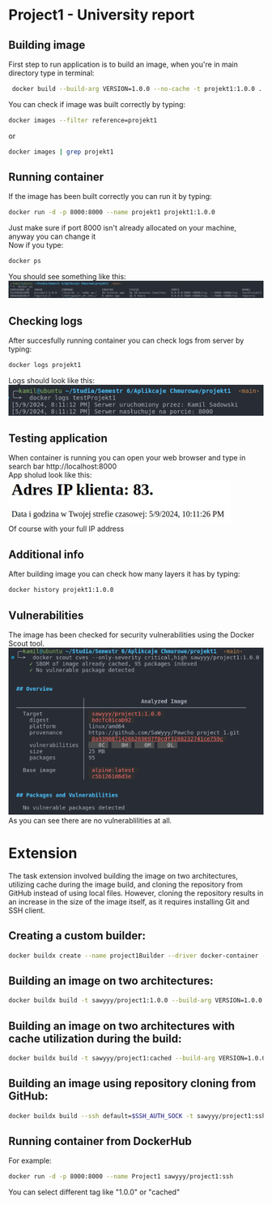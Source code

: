 # Project1 - University report

## Building image
First step to run application is to build an image, when you're in main directory type in terminal:
```sh
 docker build --build-arg VERSION=1.0.0 --no-cache -t projekt1:1.0.0 .
```
You can check if image was built correctly by typing:
```sh
docker images --filter reference=projekt1
```
or
```sh
docker images | grep projekt1
```
## Running container
If the image has been built correctly you can run it by typing:
```sh
docker run -d -p 8000:8000 --name projekt1 projekt1:1.0.0
```
Just make sure if port 8000 isn't already allocated on your machine, anyway you can change it \
Now if you type:
```sh
docker ps
```
You should see something like this:
![screenshot](previews/docker_ps_preview.png)

## Checking logs
After succesfully running container you can check logs from server by typing:
```sh
docker logs projekt1
```
Logs should look like this: \
![screenshot](previews/docker_logs_preview.png)

## Testing application
When container is running you can open your web browser and type in search bar http://localhost:8000 \
App sholud look like this: \
![screenshot](previews/app_preview.jpg) \
Of course with your full IP address

## Additional info
After building image you can check how many layers it has by typing:
```sh
docker history projekt1:1.0.0
```

## Vulnerabilities
The image has been checked for security vulnerabilities using the Docker Scout tool. \
![screenshot](previews/vulnerabilities.png) \
As you can see there are no vulnerablilities at all.

# Extension

The task extension involved building the image on two architectures, utilizing cache during the image build, and cloning the repository from GitHub instead of using local files. However, cloning the repository results in an increase in the size of the image itself, as it requires installing Git and SSH client.

## Creating a custom builder:
```sh
docker buildx create --name project1Builder --driver docker-container --bootstrap --use     
```
## Building an image on two architectures:
```sh
docker buildx build -t sawyyy/project1:1.0.0 --build-arg VERSION=1.0.0 --no-cache --sbom=true --provenance=mode=max --platform linux/amd64,linux/arm64 --push .
```
## Building an image on two architectures with cache utilization during the build:
```sh
docker buildx build -t sawyyy/project1:cached --build-arg VERSION=1.0.0 --no-cache --sbom=true --provenance=mode=max --platform linux/amd64,linux/arm64 --push --cache-to=type=registry,ref=docker.io/sawyyy/project1:cached --cache-from=type=registry,ref=docker.io/sawyyy/project1:cached .
```
## Building an image using repository cloning from GitHub:
```sh
docker buildx build --ssh default=$SSH_AUTH_SOCK -t sawyyy/project1:ssh --build-arg VERSION=1.0.0 --no-cache --sbom=true --provenance=mode=max --platform linux/amd64,linux/arm64 --push .
```
## Running container from DockerHub
For example:
```sh
docker run -d -p 8000:8000 --name Project1 sawyyy/project1:ssh
```
You can select different tag like "1.0.0" or "cached"
